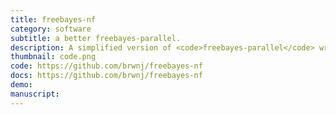 ```yaml
---
title: freebayes-nf
category: software
subtitle: a better freebayes-parallel.
description: A simplified version of <code>freebayes-parallel</code> written in Nextflow to handle job distribution on HPC resources. Intervals can be supplied by the user or created automatically to optimize compute utilization.
thumbnail: code.png
code: https://github.com/brwnj/freebayes-nf
docs: https://github.com/brwnj/freebayes-nf
demo:
manuscript:
---
```

